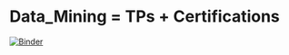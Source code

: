 # Data_Mining = TPs + Certifications
[![Binder](https://mybinder.org/badge_logo.svg)](https://mybinder.org/v2/gh/AhlemBrahmi/Data_Mining/main)
